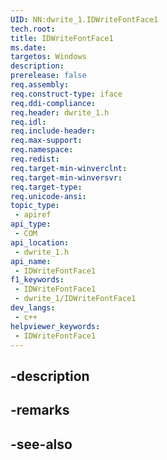 ```yaml
---
UID: NN:dwrite_1.IDWriteFontFace1
tech.root: 
title: IDWriteFontFace1
ms.date: 
targetos: Windows
description: 
prerelease: false
req.assembly: 
req.construct-type: iface
req.ddi-compliance: 
req.header: dwrite_1.h
req.idl: 
req.include-header: 
req.max-support: 
req.namespace: 
req.redist: 
req.target-min-winverclnt: 
req.target-min-winversvr: 
req.target-type: 
req.unicode-ansi: 
topic_type:
 - apiref
api_type:
 - COM
api_location:
 - dwrite_1.h
api_name:
 - IDWriteFontFace1
f1_keywords:
 - IDWriteFontFace1
 - dwrite_1/IDWriteFontFace1
dev_langs:
 - c++
helpviewer_keywords:
 - IDWriteFontFace1
---
```


## -description

## -remarks

## -see-also

